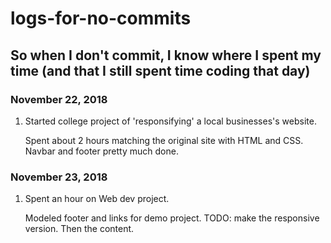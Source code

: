 # logs-for-no-commits
## So when I don't commit, I know where I spent my time (and that I still spent time coding that day)

### November 22, 2018

1. Started college project of 'responsifying' a local businesses's website.

   Spent about 2 hours matching the original site with HTML and CSS. Navbar and footer pretty much done.
   
### November 23, 2018

1. Spent an hour on Web dev project. 

   Modeled footer and links for demo project. TODO: make the responsive version. Then the content.
